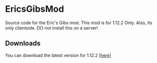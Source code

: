# EricsGibsMod
Source code for the Eric's Gibs mod. This mod is for 1.12.2 Only. Also, its only clientside. DO not install this on a server!

## Downloads
You can download the latest version for 1.12.2 [[here]](https://github.com/egold555/EricsGibsMod/raw/master/%23%20Releases/gibs-1.0.1%20-%20Minecraft%201.12.2.jar)
